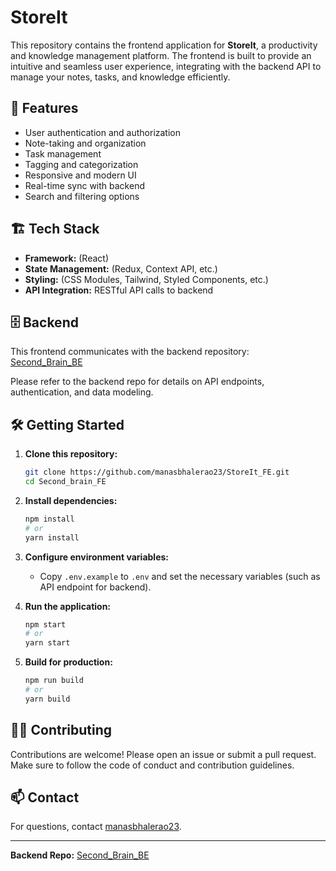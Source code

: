 # StoreIt

This repository contains the frontend application for **StoreIt**, a productivity and knowledge management platform. The frontend is built to provide an intuitive and seamless user experience, integrating with the backend API to manage your notes, tasks, and knowledge efficiently.

## 🚀 Features

- User authentication and authorization
- Note-taking and organization
- Task management
- Tagging and categorization
- Responsive and modern UI
- Real-time sync with backend
- Search and filtering options

## 🏗️ Tech Stack

- **Framework:** (React)
- **State Management:** (Redux, Context API, etc.)
- **Styling:** (CSS Modules, Tailwind, Styled Components, etc.)
- **API Integration:** RESTful API calls to backend

## 🗄️ Backend

This frontend communicates with the backend repository:  
[Second_Brain_BE](https://github.com/manasbhalerao23/StoreIt_BE)

Please refer to the backend repo for details on API endpoints, authentication, and data modeling.

## 🛠️ Getting Started

1. **Clone this repository:**
   ```bash
   git clone https://github.com/manasbhalerao23/StoreIt_FE.git
   cd Second_brain_FE
   ```

2. **Install dependencies:**
   ```bash
   npm install
   # or
   yarn install
   ```

3. **Configure environment variables:**
   - Copy `.env.example` to `.env` and set the necessary variables (such as API endpoint for backend).

4. **Run the application:**
   ```bash
   npm start
   # or
   yarn start
   ```

5. **Build for production:**
   ```bash
   npm run build
   # or
   yarn build
   ```

## 🧑‍💻 Contributing

Contributions are welcome! Please open an issue or submit a pull request.  
Make sure to follow the code of conduct and contribution guidelines.


## 📫 Contact

For questions, contact [manasbhalerao23](https://github.com/manasbhalerao23).

---

**Backend Repo:** [Second_Brain_BE](https://github.com/manasbhalerao23/StoreIt_BE)
